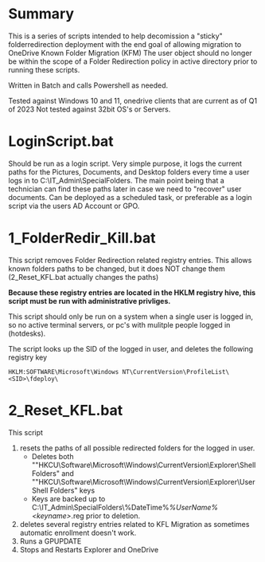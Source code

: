 # Summary
This is a series of scripts intended to help decomission a "sticky" folderredirection deployment with the end goal of allowing migration to OneDrive Known Folder Migration (KFM)
The user object should no longer be within the scope of a Folder Redirection policy in active directory prior to running these scripts.

Written in Batch and calls Powershell as needed.

Tested against Windows 10 and 11, onedrive clients that are current as of Q1 of 2023
Not tested against 32bit OS's or Servers.

# LoginScript.bat
Should be run as a login script. Very simple purpose, it logs the current paths for the Pictures, Documents, and Desktop folders every time a user logs in to C:\IT_Admin\SpecialFolders. The main point being that a technician can find these paths later in case we need to "recover" user documents. Can be deployed as a scheduled task, or preferable as a login script via the users AD Account or GPO.

# 1_FolderRedir_Kill.bat
This script removes Folder Redirection related registry entries. This allows known folders paths to be changed, but it does NOT change them (2_Reset_KFL.bat actually changes the paths)

**Because these registry entries are located in the HKLM registry hive, this script must be run with administrative privliges.**

This script should only be run on a system when a single user is logged in, so no active terminal servers, or pc's with mulitple people logged in (hotdesks).

The script looks up the SID of the logged in user, and deletes the following registry key

    HKLM:SOFTWARE\Microsoft\Windows NT\CurrentVersion\ProfileList\<SID>\fdeploy\

# 2_Reset_KFL.bat
This script
1. resets the paths of all possible redirected folders for the logged in user.
    - Deletes both ""HKCU\Software\Microsoft\Windows\CurrentVersion\Explorer\Shell Folders" and ""HKCU\Software\Microsoft\Windows\CurrentVersion\Explorer\User Shell Folders" keys
    - Keys are backed up to C:\\IT_Admin\\SpecialFolders\\%DateTime%_%UserName%_*\<keyname\>*.reg prior to deletion.
2. deletes several registry entries related to KFL Migration as sometimes automatic enrollment doesn't work.
3. Runs a GPUPDATE
4. Stops and Restarts Explorer and OneDrive